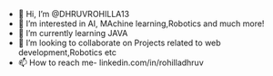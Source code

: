 - 👋 Hi, I’m @DHRUVROHILLA13
- 👀 I’m interested in AI, MAchine learning,Robotics and much more!
- 🌱 I’m currently learning JAVA
- 💞️ I’m looking to collaborate on Projects related to web development,Robotics etc
- 📫 How to reach me- linkedin.com/in/rohilladhruv

  

<!---
DHRUVROHILLA13/DHRUVROHILLA13 is a ✨ special ✨ repository because its `README.md` (this file) appears on your GitHub profile.
You can click the Preview link to take a look at your changes.
--->
